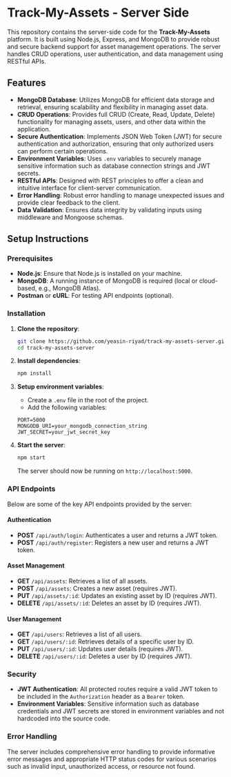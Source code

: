 # Track-My-Assets - Server Side

This repository contains the server-side code for the **Track-My-Assets** platform. It is built using Node.js, Express, and MongoDB to provide robust and secure backend support for asset management operations. The server handles CRUD operations, user authentication, and data management using RESTful APIs.

## Features

- **MongoDB Database**: Utilizes MongoDB for efficient data storage and retrieval, ensuring scalability and flexibility in managing asset data.
- **CRUD Operations**: Provides full CRUD (Create, Read, Update, Delete) functionality for managing assets, users, and other data within the application.
- **Secure Authentication**: Implements JSON Web Token (JWT) for secure authentication and authorization, ensuring that only authorized users can perform certain operations.
- **Environment Variables**: Uses `.env` variables to securely manage sensitive information such as database connection strings and JWT secrets.
- **RESTful APIs**: Designed with REST principles to offer a clean and intuitive interface for client-server communication.
- **Error Handling**: Robust error handling to manage unexpected issues and provide clear feedback to the client.
- **Data Validation**: Ensures data integrity by validating inputs using middleware and Mongoose schemas.

## Setup Instructions

### Prerequisites

- **Node.js**: Ensure that Node.js is installed on your machine.
- **MongoDB**: A running instance of MongoDB is required (local or cloud-based, e.g., MongoDB Atlas).
- **Postman** or **cURL**: For testing API endpoints (optional).

### Installation

1. **Clone the repository**:
    ```bash
    git clone https://github.com/yeasin-riyad/track-my-assets-server.git
    cd track-my-assets-server
    ```

2. **Install dependencies**:
    ```bash
    npm install
    ```

3. **Setup environment variables**:
   - Create a `.env` file in the root of the project.
   - Add the following variables:

    ```env
    PORT=5000
    MONGODB_URI=your_mongodb_connection_string
    JWT_SECRET=your_jwt_secret_key
    ```

4. **Start the server**:
    ```bash
    npm start
    ```

   The server should now be running on `http://localhost:5000`.

### API Endpoints

Below are some of the key API endpoints provided by the server:

#### Authentication
- **POST** `/api/auth/login`: Authenticates a user and returns a JWT token.
- **POST** `/api/auth/register`: Registers a new user and returns a JWT token.

#### Asset Management
- **GET** `/api/assets`: Retrieves a list of all assets.
- **POST** `/api/assets`: Creates a new asset (requires JWT).
- **PUT** `/api/assets/:id`: Updates an existing asset by ID (requires JWT).
- **DELETE** `/api/assets/:id`: Deletes an asset by ID (requires JWT).

#### User Management
- **GET** `/api/users`: Retrieves a list of all users.
- **GET** `/api/users/:id`: Retrieves details of a specific user by ID.
- **PUT** `/api/users/:id`: Updates user details (requires JWT).
- **DELETE** `/api/users/:id`: Deletes a user by ID (requires JWT).

### Security

- **JWT Authentication**: All protected routes require a valid JWT token to be included in the `Authorization` header as a `Bearer` token.
- **Environment Variables**: Sensitive information such as database credentials and JWT secrets are stored in environment variables and not hardcoded into the source code.

### Error Handling

The server includes comprehensive error handling to provide informative error messages and appropriate HTTP status codes for various scenarios such as invalid input, unauthorized access, or resource not found.




